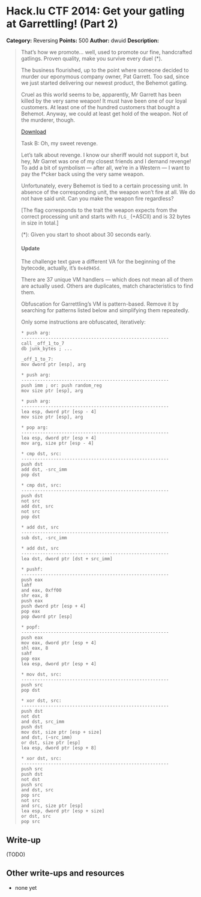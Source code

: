 # Hack.lu CTF 2014: Get your gatling at Garrettling! (Part 2)

**Category:** Reversing
**Points:** 500
**Author:** dwuid
**Description:**

> That’s how we promote… well, used to promote our fine, handcrafted gatlings. Proven quality, make you survive every duel (*).
>
> The business flourished, up to the point where someone decided to murder our eponymous company owner, Pat Garrett. Too sad, since we just started delivering our newest product, the Behemot gatling.
>
> Cruel as this world seems to be, apparently, Mr Garrett has been killed by the very same weapon! It must have been one of our loyal customers. At least one of the hundred customers that bought a Behemot. Anyway, we could at least get hold of the weapon. Not of the murderer, though.
>
> [Download](garretling_92f4f4f9492d261a20bf7b7450c7c7a3.exe)
>
> Task B: Oh, my sweet revenge.
>
> Let’s talk about revenge. I know our sheriff would not support it, but hey, Mr Garret was one of my closest friends and I demand revenge! To add a bit of symbolism — after all, we’re in a Western — I want to pay the f*cker back using the very same weapon.
>
> Unfortunately, every Behemot is tied to a certain processing unit. In absence of the corresponding unit, the weapon won’t fire at all. We do not have said unit. Can you make the weapon fire regardless?
>
> [The flag corresponds to the trait the weapon expects from the correct processing unit and starts with `FLG_` (+ASCII) and is 32 bytes in size in total.]
>
> (*): Given you start to shoot about 30 seconds early.
>
> #### Update
>
> The challenge text gave a different VA for the beginning of the bytecode, actually, it’s `0x4d945d`.
>
> There are 37 unique VM handlers — which does not mean all of them are actually used. Others are duplicates, match characteristics to find them.
>
> Obfuscation for Garrettling’s VM is pattern-based. Remove it by searching for patterns listed below and simplifying them repeatedly.
>
> Only some instructions are obfuscated, iteratively:
>
> ```
> * push arg:
> -------------------------------------------------------
> call _off_1_to_7
> db junk_bytes ; ...
>
> _off_1_to_7:
> mov dword ptr [esp], arg
>
> * push arg:
> -------------------------------------------------------
> push imm ; or: push random_reg
> mov size ptr [esp], arg
>
> * push arg:
> -------------------------------------------------------
> lea esp, dword ptr [esp - 4]
> mov size ptr [esp], arg
>
> * pop arg:
> -------------------------------------------------------
> lea esp, dword ptr [esp + 4]
> mov arg, size ptr [esp - 4]
>
> * cmp dst, src:
> -------------------------------------------------------
> push dst
> add dst, -src_imm
> pop dst
>
> * cmp dst, src:
> -------------------------------------------------------
> push dst
> not src
> add dst, src
> not src
> pop dst
>
> * add dst, src
> -------------------------------------------------------
> sub dst, -src_imm
>
> * add dst, src
> -------------------------------------------------------
> lea dst, dword ptr [dst + src_imm]
>
> * pushf:
> -------------------------------------------------------
> push eax
> lahf
> and eax, 0xff00
> shr eax, 8
> push eax
> push dword ptr [esp + 4]
> pop eax
> pop dword ptr [esp]
>
> * popf:
> -------------------------------------------------------
> push eax
> mov eax, dword ptr [esp + 4]
> shl eax, 8
> sahf
> pop eax
> lea esp, dword ptr [esp + 4]
>
> * mov dst, src:
> -------------------------------------------------------
> push src
> pop dst
>
> * xor dst, src:
> -------------------------------------------------------
> push dst
> not dst
> and dst, src_imm
> push dst
> mov dst, size ptr [esp + size]
> and dst, (~src_imm)
> or dst, size ptr [esp]
> lea esp, dword ptr [esp + 8]
>
> * xor dst, src:
> -------------------------------------------------------
> push src
> push dst
> not dst
> push src
> and dst, src
> pop src
> not src
> and src, size ptr [esp]
> lea esp, dword ptr [esp + size]
> or dst, src
> pop src
> ```

## Write-up

(TODO)

## Other write-ups and resources

* none yet
